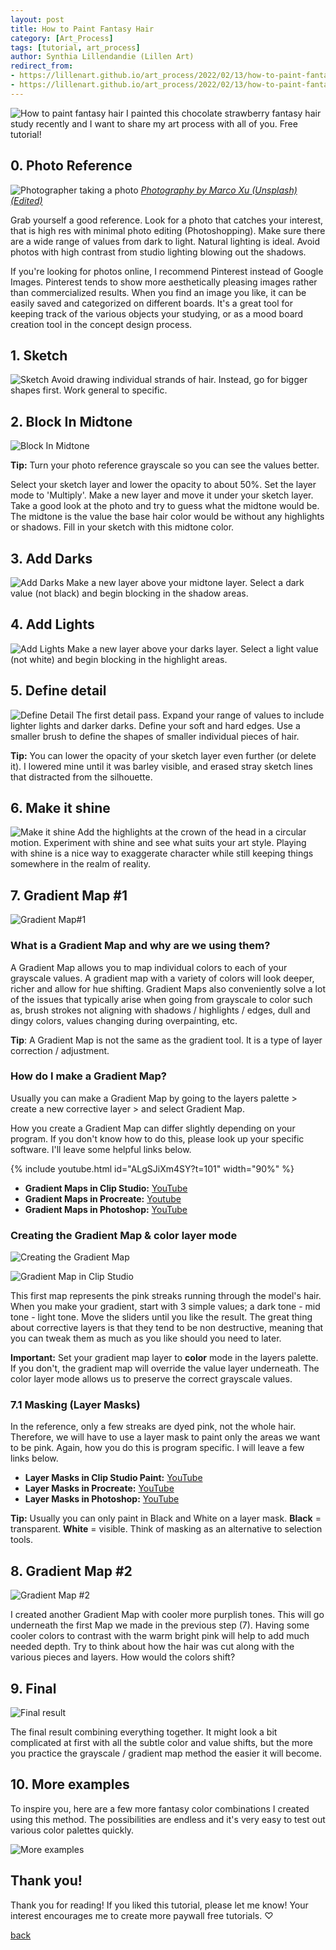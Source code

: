 ```yaml
---
layout: post
title: How to Paint Fantasy Hair
category: [Art_Process]
tags: [tutorial, art_process]
author: Synthia Lillendandie (Lillen Art)
redirect_from: 
- https://lillenart.github.io/art_process/2022/02/13/how-to-paint-fantasy-hair/?utm_source=Art+blog&utm_medium=post&utm_campaign=How+to+Paint+Fantasy+Hair+Tutorial
- https://lillenart.github.io/art_process/2022/02/13/how-to-paint-fantasy-hair.html
---
```

![How to paint fantasy hair](/assets/images/fantasy_hair/0.jpg)
I painted this chocolate strawberry fantasy hair study recently and I want to share my art process with all of you. Free tutorial!


## 0. Photo Reference 

![Photographer taking a photo](/assets/images/fantasy_hair/photography.jpg)
[*Photography by Marco Xu (Unsplash) (Edited)*](https://unsplash.com/@marcute)  
  
Grab yourself a good reference. Look for a photo that catches your interest, that is high res with minimal photo editing (Photoshopping). Make sure there are a wide range of values from dark to light. Natural lighting is ideal. Avoid photos with high contrast from studio lighting blowing out the shadows.

If you're looking for photos online, I recommend Pinterest instead of Google Images. Pinterest tends to show more aesthetically pleasing images rather than commercialized results. When you find an image you like, it can be easily saved and categorized on different boards. It's a great tool for keeping track of the various objects your studying, or as a mood board creation tool in the concept design process. 


## 1. Sketch
![Sketch](/assets/images/fantasy_hair/1.jpg)
Avoid drawing individual strands of hair. Instead, go for bigger shapes first. Work general to specific. 


## 2. Block In Midtone
![Block In Midtone](/assets/images/fantasy_hair/2.jpg)


**Tip:** Turn your photo reference grayscale so you can see the values better. 

Select your sketch layer and lower the opacity to about 50%. Set the layer mode to 'Multiply'. Make a new layer and move it under your sketch layer. Take a good look at the photo and try to guess what the midtone would be. The midtone is the value the base hair color would be without any highlights or shadows. Fill in your sketch with this midtone color.


## 3. Add Darks
![Add Darks](/assets/images/fantasy_hair/3.jpg)
Make a new layer above your midtone layer. Select a dark value (not black) and begin blocking in the shadow areas. 


## 4. Add Lights 
![Add Lights](/assets/images/fantasy_hair/4.jpg)
Make a new layer above your darks layer. Select a light value (not white) and begin blocking in the highlight areas. 


## 5. Define detail
![Define Detail](/assets/images/fantasy_hair/5.jpg)
The first detail pass. Expand your range of values to include lighter lights and darker darks. Define your soft and hard edges. Use a smaller brush to define the shapes of smaller individual pieces of hair. 

**Tip:** You can lower the opacity of your sketch layer even further (or delete it). I lowered mine until it was barley visible, and erased stray sketch lines that distracted from the silhouette. 


## 6. Make it shine
![Make it shine](/assets/images/fantasy_hair/6.jpg)
Add the highlights at the crown of the head in a circular motion. Experiment with shine and see what suits your art style. Playing with shine is a nice way to exaggerate character while still keeping things somewhere in the realm of reality.


## 7. Gradient Map #1
![Gradient Map#1](/assets/images/fantasy_hair/7.jpg)

### What is a Gradient Map and why are we using them?
A Gradient Map allows you to map individual colors to each of your grayscale values. A gradient map with a variety of colors will look deeper, richer and allow for hue shifting. Gradient Maps also conveniently solve a lot of the issues that typically arise when going from grayscale to color such as, brush strokes not aligning with shadows / highlights / edges, dull and dingy colors, values changing during overpainting, etc. 

**Tip**: A Gradient Map is not the same as the gradient tool. It is a type of layer correction / adjustment.


### How do I make a Gradient Map?

Usually you can make a Gradient Map by going to the layers palette > create a new corrective layer > and select Gradient Map. 

How you create a Gradient Map can differ slightly depending on your program. If you don't know how to do this, please look up your specific software. I'll leave some helpful links below.

{% include youtube.html id="ALgSJiXm4SY?t=101" width="90%" %}

- **Gradient Maps in Clip Studio:** [YouTube](https://youtu.be/ALgSJiXm4SY?t=101)
- **Gradient Maps in Procreate:** [Youtube](https://www.youtube.com/watch?v=1qjodCl9xpM)
- **Gradient Maps in Photoshop:** [YouTube](https://youtu.be/fJU3KOwo0jU?t=27)


### Creating the Gradient Map & color layer mode
![Creating the Gradient Map](/assets/images/fantasy_hair/gradient_map.jpg)

![Gradient Map in Clip Studio](/assets/images/fantasy_hair/gradient_map_ex.jpg)

This first map represents the pink streaks running through the model's hair. When you make your gradient, start with 3 simple values; a dark tone - mid tone - light tone. Move the sliders until you like the result. The great thing about corrective layers is that they tend to be non destructive, meaning that you can tweak them as much as you like should you need to later.

**Important:** Set your gradient map layer to **color** mode in the layers palette. If you don't, the gradient map will override the value layer underneath. The color layer mode allows us to preserve the correct grayscale values. 


### 7.1 Masking (Layer Masks)
In the reference, only a few streaks are dyed pink, not the whole hair. Therefore, we will have to use a layer mask to paint only the areas we want to be pink. Again, how you do this is program specific. I will leave a few links below. 

- **Layer Masks in Clip Studio Paint:** [YouTube](https://youtu.be/ALgSJiXm4SY)
- **Layer Masks in Procreate:** [YouTube](https://www.youtube.com/watch?v=UiUJyLRuXso)
-  **Layer Masks in Photoshop:** [YouTube](https://youtu.be/ezvNc8RoAj8?t=45)

**Tip:** Usually you can only paint in Black and White on a layer mask. **Black** = transparent. **White** = visible. Think of masking as an alternative to selection tools. 


## 8. Gradient Map #2
![Gradient Map #2](/assets/images/fantasy_hair/8.jpg)

I created another Gradient Map with cooler more purplish tones. This will go underneath the first Map we made in the previous step (7). Having some cooler colors to contrast with the warm bright pink will help to add much needed depth. Try to think about how the hair was cut along with the various pieces and layers. How would the colors shift?


## 9. Final
![Final result](/assets/images/fantasy_hair/9.jpg)

The final result combining everything together. It might look a bit complicated at first with all the subtle color and value shifts, but the more you practice the grayscale / gradient map method the easier it will become. 


## 10. More examples

To inspire you, here are a few more fantasy color combinations I created using this method. The possibilities are endless and it's very easy to test out various color palettes quickly. 

![More examples](/assets/images/fantasy_hair/10.jpg)


## Thank you!
Thank you for reading! If you liked this tutorial, please let me know! Your interest encourages me to create more paywall free tutorials. ♡ 

[back](https://lillenart.github.io/index.html)